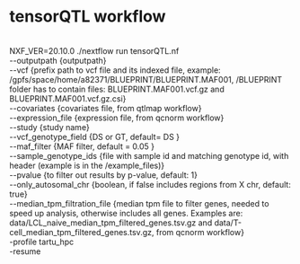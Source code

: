 # tensorQTL workflow
 <br />
NXF_VER=20.10.0 ./nextflow run tensorQTL.nf <br /> --outputpath {outputpath} <br />
                                             --vcf {prefix path to vcf file and its indexed file, example: /gpfs/space/home/a82371/BLUEPRINT/BLUEPRINT.MAF001, /BLUEPRINT folder has to contain files: BLUEPRINT.MAF001.vcf.gz and BLUEPRINT.MAF001.vcf.gz.csi} <br />
                                             --covariates {covariates file, from qtlmap workflow} <br />
                                             --expression_file {expression file, from qcnorm workflow}  <br /> 
                                             --study {study name} <br />
                                             --vcf_genotype_field {DS or GT, default= DS } <br />
                                             --maf_filter {MAF filter, default = 0.05  } <br />
                                             --sample_genotype_ids {file with sample id and matching genotype id, with header (example is in the /example_files)}  <br />
                                             --pvalue {to filter out results by p-value, default: 1}  <br />
                                             --only_autosomal_chr {boolean, if false includes regions from X chr, default: true}  <br />
                                             --median_tpm_filtration_file {median tpm file to filter genes, needed to speed up analysis, otherwise includes all genes. Examples are: data/LCL_naive_median_tpm_filtered_genes.tsv.gz and data/T-cell_median_tpm_filtered_genes.tsv.gz, from qcnorm workflow}  <br />
                                             -profile tartu_hpc  <br />
                                             -resume  <br /> 
 

